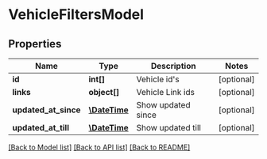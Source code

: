 # VehicleFiltersModel

## Properties
Name | Type | Description | Notes
------------ | ------------- | ------------- | -------------
**id** | **int[]** | Vehicle id&#39;s | [optional] 
**links** | **object[]** | Vehicle Link ids | [optional] 
**updated_at_since** | [**\DateTime**](\DateTime.md) | Show updated since | [optional] 
**updated_at_till** | [**\DateTime**](\DateTime.md) | Show updated till | [optional] 

[[Back to Model list]](../README.md#documentation-for-models) [[Back to API list]](../README.md#documentation-for-api-endpoints) [[Back to README]](../README.md)


